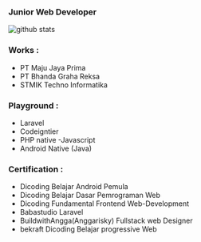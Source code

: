 ### Junior Web Developer

![github stats](https://github-readme-stats.vercel.app/api?username=farizal97&show_icons=true)

### Works : 
- PT Maju Jaya Prima
- PT Bhanda Graha Reksa
- STMIK Techno Informatika

### Playground :
- Laravel
- Codeigntier
- PHP native
-Javascript
- Android Native (Java)

### Certification : 
- Dicoding Belajar Android Pemula
- Dicoding Belajar Dasar Pemrograman Web
- Dicoding Fundamental Frontend Web-Development
- Babastudio Laravel
- BuildwithAngga(Anggarisky) Fullstack web Designer
- bekraft Dicoding Belajar progressive Web 



